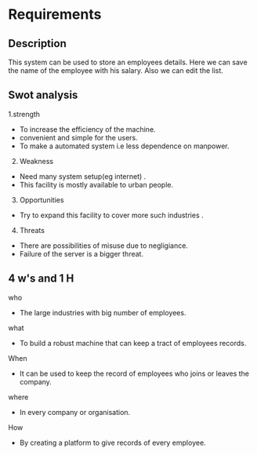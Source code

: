 # Requirements

## Description
 This system can be used to store an employees details. Here we can save the name of the employee with his salary. Also we can edit the list.

## Swot analysis

1.strength
 * To increase the efficiency of the machine.
 * convenient and simple for the users.
 * To make a automated system i.e less dependence on manpower.

2. Weakness 
 * Need many system setup(eg internet) .
 * This facility is mostly available to urban people.

3. Opportunities
 * Try to expand this facility  to cover more such industries .

4. Threats
 * There are possibilities of misuse due to negligiance.
 * Failure of the server is a bigger threat.

## 4 w's and 1 H

who
 * The large industries with big number of employees.

what
 * To build a robust machine that can keep a tract of employees records.

When
 * It can be used to keep the record of employees who joins or leaves the company.

where
 * In every company or organisation.

How
 * By creating a platform to give records of every employee.
 
